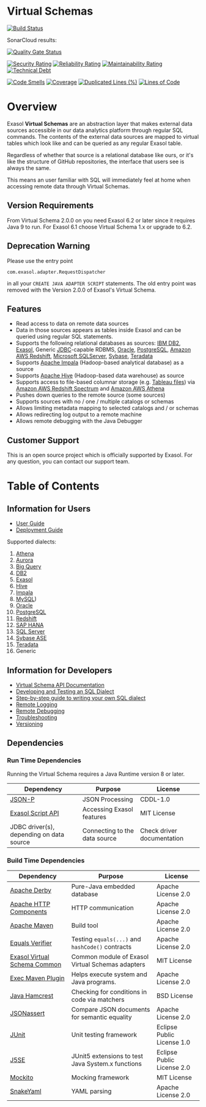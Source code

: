 # Virtual Schemas 

[![Build Status](https://travis-ci.org/exasol/virtual-schemas.svg?branch=master)](https://travis-ci.org/exasol/virtual-schemas)

SonarCloud results:

[![Quality Gate Status](https://sonarcloud.io/api/project_badges/measure?project=com.exasol%3Avirtualschema-jdbc-adapter-main&metric=alert_status)](https://sonarcloud.io/dashboard?id=com.exasol%3Avirtualschema-jdbc-adapter-main)

[![Security Rating](https://sonarcloud.io/api/project_badges/measure?project=com.exasol%3Avirtualschema-jdbc-adapter-main&metric=security_rating)](https://sonarcloud.io/dashboard?id=com.exasol%3Avirtualschema-jdbc-adapter-main)
[![Reliability Rating](https://sonarcloud.io/api/project_badges/measure?project=com.exasol%3Avirtualschema-jdbc-adapter-main&metric=reliability_rating)](https://sonarcloud.io/dashboard?id=com.exasol%3Avirtualschema-jdbc-adapter-main)
[![Maintainability Rating](https://sonarcloud.io/api/project_badges/measure?project=com.exasol%3Avirtualschema-jdbc-adapter-main&metric=sqale_rating)](https://sonarcloud.io/dashboard?id=com.exasol%3Avirtualschema-jdbc-adapter-main)
[![Technical Debt](https://sonarcloud.io/api/project_badges/measure?project=com.exasol%3Avirtualschema-jdbc-adapter-main&metric=sqale_index)](https://sonarcloud.io/dashboard?id=com.exasol%3Avirtualschema-jdbc-adapter-main)

[![Code Smells](https://sonarcloud.io/api/project_badges/measure?project=com.exasol%3Avirtualschema-jdbc-adapter-main&metric=code_smells)](https://sonarcloud.io/dashboard?id=com.exasol%3Avirtualschema-jdbc-adapter-main)
[![Coverage](https://sonarcloud.io/api/project_badges/measure?project=com.exasol%3Avirtualschema-jdbc-adapter-main&metric=coverage)](https://sonarcloud.io/dashboard?id=com.exasol%3Avirtualschema-jdbc-adapter-main)
[![Duplicated Lines (%)](https://sonarcloud.io/api/project_badges/measure?project=com.exasol%3Avirtualschema-jdbc-adapter-main&metric=duplicated_lines_density)](https://sonarcloud.io/dashboard?id=com.exasol%3Avirtualschema-jdbc-adapter-main)
[![Lines of Code](https://sonarcloud.io/api/project_badges/measure?project=com.exasol%3Avirtualschema-jdbc-adapter-main&metric=ncloc)](https://sonarcloud.io/dashboard?id=com.exasol%3Avirtualschema-jdbc-adapter-main)

# Overview

Exasol **Virtual Schemas** are an abstraction layer that makes external data sources accessible in our data analytics platform through regular SQL commands. The contents of the external data sources are mapped to virtual tables which look like and can be queried as any regular Exasol table.

Regardless of whether that source is a relational database like ours, or it's like the structure of GitHub repositories, the interface that users see is always the same.

This means an user familiar with SQL will immediately feel at home when accessing remote data through Virtual Schemas.

## Version Requirements

From Virtual Schema 2.0.0 on you need Exasol 6.2 or later since it requires Java 9 to run. For Exasol 6.1 choose Virtual Schema 1.x or upgrade to 6.2.

## Deprecation Warning

Please use the entry point

    com.exasol.adapter.RequestDispatcher

in all your `CREATE JAVA ADAPTER SCRIPT` statements. The old entry point was removed with the Version 2.0.0 of Exasol's Virtual Schema.

## Features

* Read access to data on remote data sources
* Data in those sources appears as tables inside Exasol and can be queried using regular SQL statements.
* Supports the following relational databases as sources: [IBM DB2](https://www.ibm.com/db2/), [Exasol](https://www.exasol.com), Generic [JDBC](https://www.oracle.com/technetwork/java/overview-141217.html)-capable RDBMS, [Oracle](https://www.oracle.com), [PostgreSQL](https://postgresql.org/), [Amazon AWS Redshift](https://aws.amazon.com/redshift/), [Microsoft SQLServer](https://www.microsoft.com/en-us/sql-server/), [Sybase](http://www.sybase.com/), [Teradata](https://www.teradata.com/)
* Supports [Apache Impala](http://impala.apache.org/) (Hadoop-based analytical database) as a source
* Supports [Apache Hive](https://hive.apache.org/) (Hadoop-based data warehouse) as source
* Supports access to file-based columnar storage (e.g. [Tableau files](https://onlinehelp.tableau.com/current/pro/desktop/en-us/environ_filesandfolders.html))
  via [Amazon AWS Redshift Spectrum](https://docs.aws.amazon.com/redshift/latest/dg/c-using-spectrum.html) and [Amazon AWS Athena](https://aws.amazon.com/athena/)
* Pushes down queries to the remote source (some sources)
* Supports sources with no / one / multiple catalogs or schemas
* Allows limiting metadata mapping to selected catalogs and / or schemas
* Allows redirecting log output to a remote machine
* Allows remote debugging with the Java Debugger

## Customer Support

This is an open source project which is officially supported by Exasol. For any question, you can contact our support team.

# Table of Contents

## Information for Users

* [User Guide](doc/user-guide/user_guide.md)
* [Deployment Guide](doc/user-guide/deploying_the_virtual_schema_adapter.md) 

Supported dialects:

1. [Athena](doc/dialects/athena.md)
1. [Aurora](doc/dialects/aurora.md)
1. [Big Query](doc/dialects/bigquery.md)
1. [DB2](doc/dialects/db2.md)
1. [Exasol](doc/dialects/exasol.md)
1. [Hive](doc/dialects/hive.md)
1. [Impala](doc/dialects/impala.md)
1. [MySQL](doc/dialects/mysql.md))
1. [Oracle](doc/dialects/oracle.md)
1. [PostgreSQL](doc/dialects/postgresql.md)
1. [Redshift](doc/dialects/redshift.md)
1. [SAP HANA](.../dialects/saphana.md)
1. [SQL Server](doc/dialects/sql_server.md)
1. [Sybase ASE](doc/dialects/sybase.md)
1. [Teradata](doc/dialects/teradata.md)
1. Generic

## Information for Developers 

* [Virtual Schema API Documentation](doc/development/virtual_schema_api.md)
* [Developing and Testing an SQL Dialect](doc/development/developing_a_dialect.md)
* [Step-by-step guide to writing your own SQL dialect](doc/development/step_by_step_guide_to_writing_your_own_dialect.md)
* [Remote Logging](doc/development/remote_logging.md)
* [Remote Debugging](doc/development/remote_debugging.md)
* [Troubleshooting](doc/development/troubleshooting.md)
* [Versioning](doc/development/versioning.md)

## Dependencies

### Run Time Dependencies

Running the Virtual Schema requires a Java Runtime version 8 or later.

| Dependency                                                                          | Purpose                                                | License                       |
|-------------------------------------------------------------------------------------|--------------------------------------------------------|-------------------------------|
| [JSON-P](https://javaee.github.io/jsonp/)                                           | JSON Processing                                        | CDDL-1.0                      |
| [Exasol Script API](https://docs.exasol.com/database_concepts/udf_scripts.htm)      | Accessing Exasol features                              | MIT License                   |
| JDBC driver(s), depending on data source                                            | Connecting to the data source                          | Check driver documentation    |

### Build Time Dependencies

| Dependency                                                                          | Purpose                                                | License                       |
|-------------------------------------------------------------------------------------|--------------------------------------------------------|-------------------------------|
| [Apache Derby](https://db.apache.org/derby/)                                        | Pure-Java embedded database                            | Apache License 2.0            |
| [Apache HTTP Components](http://hc.apache.org/)                                     | HTTP communication                                     | Apache License 2.0            |
| [Apache Maven](https://maven.apache.org/)                                           | Build tool                                             | Apache License 2.0            |
| [Equals Verifier](https://jqno.nl/equalsverifier/)                                  | Testing `equals(...)` and `hashCode()` contracts       | Apache License 2.0            |
| [Exasol Virtual Schema Common](https://github.com/exasol/virtual-schema-common-java)| Common module of Exasol Virtual Schemas adapters       | MIT License                   |
| [Exec Maven Plugin](https://www.mojohaus.org/exec-maven-plugin/)                    | Helps execute system and Java programs.                | Apache License 2.0            |
| [Java Hamcrest](http://hamcrest.org/JavaHamcrest/)                                  | Checking for conditions in code via matchers           | BSD License                   |
| [JSONassert](http://jsonassert.skyscreamer.org/)                                    | Compare JSON documents for semantic equality           | Apache License 2.0            |
| [JUnit](https://junit.org/junit5)                                                   | Unit testing framework                                 | Eclipse Public License 1.0    |
| [J5SE](https://github.com/itsallcode/junit5-system-extensions)                      | JUnit5 extensions to test Java System.x functions      | Eclipse Public License 2.0    |
| [Mockito](http://site.mockito.org/)                                                 | Mocking framework                                      | MIT License                   |
| [SnakeYaml](https://bitbucket.org/asomov/snakeyaml/src/default/)                    | YAML parsing                                           | Apache License 2.0            |

